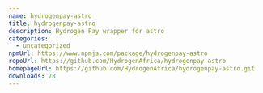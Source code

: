 ```yaml
---
name: hydrogenpay-astro
title: hydrogenpay-astro
description: Hydrogen Pay wrapper for astro
categories:
  - uncategorized
npmUrl: https://www.npmjs.com/package/hydrogenpay-astro
repoUrl: https://github.com/HydrogenAfrica/hydrogenpay-astro
homepageUrl: https://github.com/HydrogenAfrica/hydrogenpay-astro.git
downloads: 78
---
```

